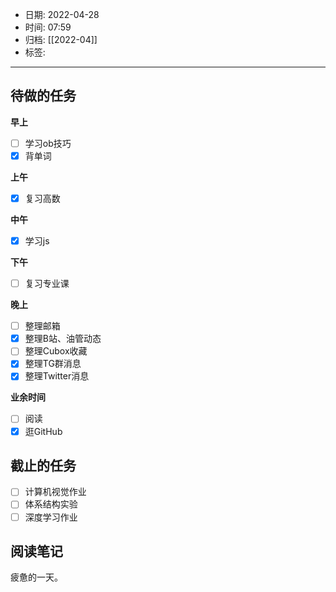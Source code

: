 - 日期: 2022-04-28
- 时间: 07:59
- 归档: [[2022-04]]
- 标签: 
---

## 待做的任务

**早上**

- [ ] 学习ob技巧
- [x] 背单词

**上午**

- [x] 复习高数

**中午**

- [x] 学习js

**下午**

- [ ] 复习专业课

**晚上**

- [ ] 整理邮箱
- [x] 整理B站、油管动态
- [ ] 整理Cubox收藏
- [x] 整理TG群消息
- [x] 整理Twitter消息

**业余时间**

- [ ] 阅读 
- [x] 逛GitHub

## 截止的任务

- [ ] 计算机视觉作业
- [ ] 体系结构实验
- [ ] 深度学习作业

## 阅读笔记

疲惫的一天。


